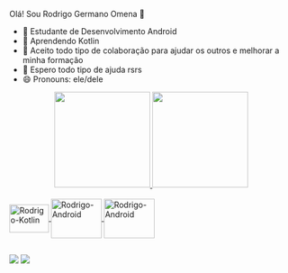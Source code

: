 Olá! Sou Rodrigo Germano Omena 👋

- 🔭 Estudante de Desenvolvimento Android
- 🌱 Aprendendo Kotlin
- 👯 Aceito todo tipo de colaboração para ajudar os outros e melhorar a minha formação
- 🤔 Espero todo tipo de ajuda rsrs
- 😄 Pronouns: ele/dele


<div align="center">
  <a href="https://github.com/Rodrigoomenar">
  <img height="170em" src="https://github-readme-stats.vercel.app/api?username=Rodrigoomenar&show_icons=true&theme=dark&include_all_commits=true&count_private=true"/>
  <img height="170em" src="https://github-readme-stats.vercel.app/api/top-langs/?username=Rodrigoomenar&layout=compact&langs_count=7&theme=dark"/>
</div>
 
<div style="display: inline_block"><br>
<img align="center" alt="Rodrigo-Kotlin" height="50" width="70" src="https://cdn.jsdelivr.net/gh/devicons/devicon/icons/android/android-original-wordmark.svg">  
<img align="center" alt="Rodrigo-Android" height="70" width="90" src="https://cdn.jsdelivr.net/gh/devicons/devicon/icons/kotlin/kotlin-original-wordmark.svg">
<img align="center" alt="Rodrigo-Android" height="70" width="90" src="https://cdn.jsdelivr.net/gh/devicons/devicon/icons/gradle/gradle-plain-wordmark.svg">
</div>
  
  ##

<div>
 <a href = "mailto:rodrigoomenar@gmail.com"><img src="https://img.shields.io/badge/-Gmail-%23333?style=for-the-badge&logo=gmail&logoColor=red" target="_blank"></a>
 <a href="https://www.linkedin.com/in/rodrigo-germano-omena-488439193" target="_blank"><img src="https://img.shields.io/badge/-LinkedIn-%230077B5?style=for-the-badge&logo=linkedin&logoColor=white" target="_blank"></a> 
</div>
